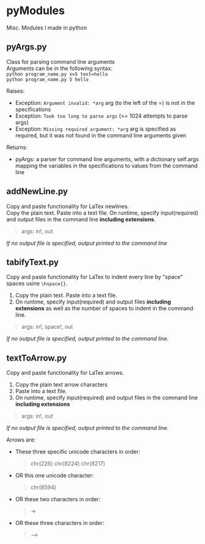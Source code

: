 # pyModules
Misc. Modules I made in python

## pyArgs.py
Class for parsing command line arguments  
Arguments can be in the following syntax:  
`python program_name.py x=5 text=hello`  
`python program_name.py 5 hello`  

Raises:
- Exception: `Argument invalid: *arg` arg (to the left of the =) is not in the specifications
- Exception: `Took too long to parse args` (>= 1024 attempts to parse args)
- Exception: `Missing required argument: *arg` arg is specified as required, but it was not found in the command line arguments given

Returns:
- pyArgs: a parser for command line arguments, with a dictionary self.args mapping the variables in the specifications to values from the command line

## addNewLine.py
Copy and paste functionality for LaTex newlines.  
Copy the plain text. Paste into a text file. On runtime, specify input(required) and output files in the command line **including extensions**.  

> args: in!, out  

*If no output file is specified, output printed to the command line*

## tabifyText.py
Copy and paste functionality for LaTex to indent every line by "space" spaces usine `\hspace{}`.

1. Copy the plain text. Paste into a text file. 
2. On runtime, specify input(required) and output files **including extensions** as well as the number of spaces to indent in the command line.

> args: in!, space!, out

*If no output file is specified, output printed to the command line.*

## textToArrow.py
Copy and paste functionality for LaTex arrows.

1. Copy the plain text arrow characters 
2. Paste into a text file. 
3. On runtime, specify input(required) and output files in the command line **including extensions**

> args: in!, out

*If no output file is specified, output printed to the command line.*

Arrows are: 
- These three specific unicode characters in order:
    > chr(226) chr(8224) chr(8217)
- OR this one unicode character:
    > chr(8594)
- OR these two characters in order:
    > ->
- OR these three characters in order:
    > -->
